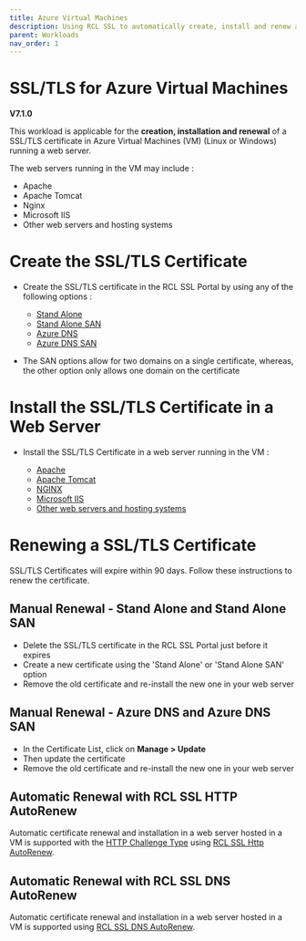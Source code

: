 ```yaml
---
title: Azure Virtual Machines
description: Using RCL SSL to automatically create, install and renew a SSL/TLS certificates in an Azure Virtual Machine
parent: Workloads
nav_order: 1
---
```


# SSL/TLS for Azure Virtual Machines 
**V7.1.0**

This workload is applicable for the **creation, installation and renewal** of a SSL/TLS certificate in Azure Virtual Machines (VM) (Linux or Windows) running a web server.

The web servers running in the VM may include : 

 - Apache
 - Apache Tomcat
 - Nginx
 - Microsoft IIS
 - Other web servers and hosting systems

# Create the SSL/TLS Certificate

- Create the SSL/TLS certificate in the RCL SSL Portal by using any of the following options :

    - [Stand Alone](../portal/stand-alone.md) 
    - [Stand Alone SAN](../portal/stand-alone-san.md) 
    - [Azure DNS](../portal/azure-dns.md)
    - [Azure DNS SAN](../portal/azure-dns-san.md)

- The SAN options allow for two domains on a single certificate, whereas, the other option only allows one domain on the certificate

# Install the SSL/TLS Certificate in a Web Server

- Install the SSL/TLS Certificate in a web server running in the VM :

    - [Apache](../installations/apache.md)
    - [Apache Tomcat](../installations/apache-tomcat.md)
    - [NGINX](../installations/nginx.md)
    - [Microsoft IIS](../installations/iis.md)
    - [Other web servers and hosting systems](../installations/web-servers.md)

# Renewing a SSL/TLS Certificate

SSL/TLS Certificates will expire within 90 days. Follow these instructions to renew the certificate.

## Manual Renewal - Stand Alone and Stand Alone SAN

- Delete the SSL/TLS certificate in the RCL SSL Portal just before it expires
- Create a new certificate using the 'Stand Alone' or 'Stand Alone SAN' option
- Remove the old certificate and re-install the new one in your web server

## Manual Renewal - Azure DNS and Azure DNS SAN

- In the Certificate List, click on **Manage > Update**
- Then update the certificate
- Remove the old certificate and re-install the new one in your web server

## Automatic Renewal with RCL SSL HTTP AutoRenew

Automatic certificate renewal and installation in a web server hosted in a VM is supported with the [HTTP Challenge Type](../portal/stand-alone.md#completing-the-http-challenge) using [RCL SSL Http AutoRenew](../httpautorenew/httpautorenew.md). 

## Automatic Renewal with RCL SSL DNS AutoRenew

Automatic certificate renewal and installation in a web server hosted in a VM is supported using [RCL SSL DNS AutoRenew](../dnsautorenew/dnsautorenew.md). 


